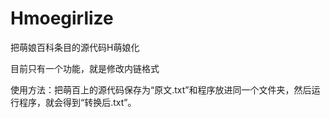 # Hmoegirlize
把萌娘百科条目的源代码H萌娘化

目前只有一个功能，就是修改内链格式

使用方法：把萌百上的源代码保存为“原文.txt”和程序放进同一个文件夹，然后运行程序，就会得到“转换后.txt”。
